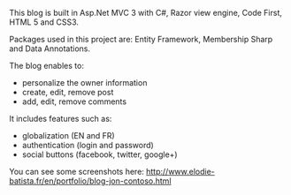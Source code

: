 This blog is built in Asp.Net MVC 3 with C#, Razor view engine, Code First, HTML 5 and CSS3.

Packages used in this project are:  Entity Framework, Membership Sharp and Data Annotations.

The blog enables to:
- personalize the owner information
- create, edit, remove post
- add, edit, remove comments

It includes features such as:
- globalization (EN and FR)
- authentication (login and password)
- social buttons (facebook, twitter, google+)


You can see some screenshots here: http://www.elodie-batista.fr/en/portfolio/blog-jon-contoso.html 
